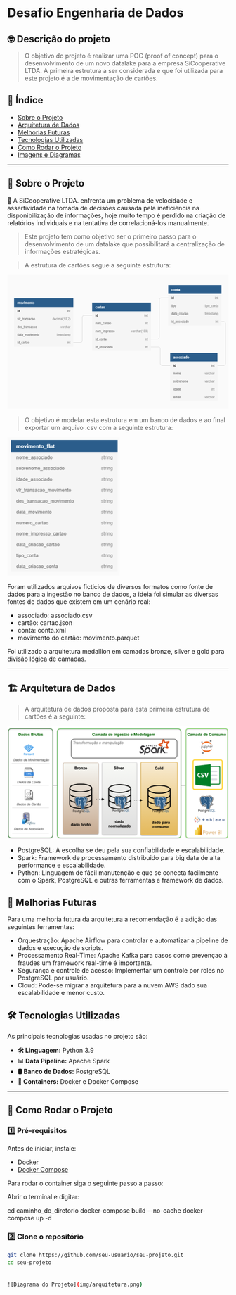 # Desafio Engenharia de Dados

## :nerd_face: Descrição do projeto

> O objetivo do projeto é realizar uma POC (proof of concept) para o desenvolvimento de um novo datalake para a empresa SiCooperative LTDA. A primeira estrutura a ser considerada e que foi utilizada para este projeto é a de movimentação de cartões.

## 📌 Índice
- [Sobre o Projeto](#-sobre-o-projeto)
- [Arquitetura de Dados](#-arquitetura-de-dados)
- [Melhorias Futuras](#-melhorias-futuras)
- [Tecnologias Utilizadas](#-tecnologias-utilizadas)
- [Como Rodar o Projeto](#-como-rodar-o-projeto)
- [Imagens e Diagramas](#-imagens-e-diagramas)

---

## 📖 Sobre o Projeto

📌 A SiCooperative LTDA. enfrenta um problema de velocidade e assertividade na tomada de decisões causada pela ineficiência na disponibilização de informações, hoje muito tempo é perdido na criação de relatórios individuais e na tentativa de correlacioná-los manualmente.

> Este projeto tem como objetivo ser o primeiro passo para o desenvolvimento de um datalake que possibilitará a centralização de informações estratégicas.

> A estrutura de cartões segue a seguinte estrutura:

![tabela_silver](img/tabelas_silver.png)

> O objetivo é modelar esta estrutura em um banco de dados e ao final exportar um arquivo .csv com a seguinte estrutura:

![tabela_gold](img/tabela_gold.png)


Foram utilizados arquivos ficticios de diversos formatos como fonte de dados para a ingestão no banco de dados, a ideia foi simular as diversas fontes de dados que existem em um cenário real:

- associado: associado.csv
- cartão: cartao.json
- conta: conta.xml
- movimento do cartão: movimento.parquet

Foi utilizado a arquitetura medallion em camadas bronze, silver e gold para divisão lógica de camadas.

---

## :building_construction: Arquitetura de Dados

> A arquitetura de dados proposta para esta primeira estrutura de cartões é a seguinte:

![arquitetura](img/arquitetura.png)

- PostgreSQL: A escolha se deu pela sua confiabilidade e escalabilidade.
- Spark: Framework de processamento distribuido para big data de alta performance e escalabilidade.
- Python: Linguagem de fácil manutenção e que se conecta facilmente com o Spark, PostgreSQL e outras ferramentas e framework de dados.

## :rocket: Melhorias Futuras

Para uma melhoria futura da arquitetura a recomendação é a adição das seguintes ferramentas:

- Orquestração: Apache Airflow para controlar e automatizar a pipeline de dados e execução de scripts.
- Processamento Real-Time: Apache Kafka para casos como prevençao à fraudes um framework real-time é importante.
- Segurança e controle de acesso: Implementar um controle por roles no PostgreSQL por usuário.
- Cloud: Pode-se migrar a arquitetura para a nuvem AWS dado sua escalabilidade e menor custo.

## 🛠 Tecnologias Utilizadas

As principais tecnologias usadas no projeto são:

- **🛠 Linguagem:** Python 3.9
- **📊 Data Pipeline:** Apache Spark
- **🛢 Banco de Dados:** PostgreSQL
- **🐳 Containers:** Docker e Docker Compose

---

## 🚀 Como Rodar o Projeto

### **1️⃣ Pré-requisitos**
Antes de iniciar, instale:
- [Docker](https://docs.docker.com/get-docker/)
- [Docker Compose](https://docs.docker.com/compose/install/)

Para rodar o container siga o seguinte passo a passo:

Abrir o terminal e digitar:

cd caminho_do_diretorio
docker-compose build --no-cache
docker-compose up -d

### **2️⃣ Clone o repositório**
```sh
git clone https://github.com/seu-usuario/seu-projeto.git
cd seu-projeto


![Diagrama do Projeto](img/arquitetura.png)
